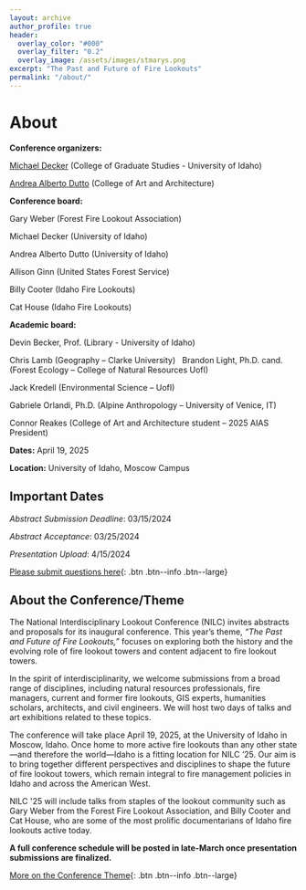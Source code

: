 ```yaml
---
layout: archive
author_profile: true
header:
  overlay_color: "#000"
  overlay_filter: "0.2"
  overlay_image: /assets/images/stmarys.png
excerpt: "The Past and Future of Fire Lookouts"
permalink: "/about/"
---
```

# About

**Conference organizers:** 

<a href="https://www.uidaho.edu/news/feature-stories/fire-lookouts" target="_blank">Michael Decker</a> (College of Graduate Studies - University of Idaho) 

<a href="https://www.uidaho.edu/caa/programs/architecture/ourpeople/andrea-dutto" target="_blank">Andrea Alberto Dutto</a> (College of Art and Architecture)

**Conference board:** 

Gary Weber (Forest Fire Lookout Association) 

Michael Decker (University of Idaho) 

Andrea Alberto Dutto (University of Idaho) 

Allison Ginn (United States Forest Service)

Billy Cooter (Idaho Fire Lookouts)

Cat House (Idaho Fire Lookouts)


**Academic board:** 

Devin Becker, Prof. (Library - University of Idaho)

Chris Lamb (Geography – Clarke University)
 
Brandon Light, Ph.D. cand. (Forest Ecology – College of Natural Resources UofI)

Jack Kredell (Environmental Science – UofI)

Gabriele Orlandi, Ph.D. (Alpine Anthropology – University of Venice, IT)

Connor Reakes (College of Art and Architecture student – 2025 AIAS President)



**Dates:** April 19, 2025

**Location:** University of Idaho, Moscow Campus


## **Important Dates**

*Abstract Submission Deadline*: 03/15/2024

*Abstract Acceptance*: 03/25/2024

*Presentation Upload*: 4/15/2024

[Please submit questions here](https://futurevandals.uidaho.edu/register/?id=c6162e10-cb08-4c3e-83fd-08a7fe968943){: .btn .btn--info .btn--large}

## **About the Conference/Theme**

The National Interdisciplinary Lookout Conference (NILC) invites abstracts and proposals for its inaugural conference. This year’s theme, *“The Past and Future of Fire Lookouts,”* focuses on exploring both the history and the evolving role of fire lookout towers and content adjacent to fire lookout towers.

In the spirit of interdisciplinarity, we welcome submissions from a broad range of disciplines, including natural resources professionals, fire managers, current and former fire lookouts, GIS experts, humanities scholars, architects, and civil engineers. We will host two days of talks and art exhibitions related to these topics. 

The conference will take place April 19, 2025, at the University of Idaho in Moscow, Idaho. Once home to more active fire lookouts than any other state—and therefore the world—Idaho is a fitting location for NILC ‘25. Our aim is to bring together different perspectives and disciplines to shape the future of fire lookout towers, which remain integral to fire management policies in Idaho and across the American West.  

NILC '25 will include talks from staples of the lookout community such as Gary Weber from the Forest Fire Lookout Association, and Billy Cooter and Cat House, who are some of the most prolific documentarians of Idaho fire lookouts active today. 

**A full conference schedule will be posted in late-March once presentation submissions are finalized.** 

[More on the Conference Theme](../theme/){: .btn .btn--info .btn--large}

